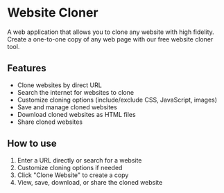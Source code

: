 # Website Cloner

A web application that allows you to clone any website with high fidelity. Create a one-to-one copy of any web page with our free website cloner tool.

## Features

- Clone websites by direct URL
- Search the internet for websites to clone
- Customize cloning options (include/exclude CSS, JavaScript, images)
- Save and manage cloned websites
- Download cloned websites as HTML files
- Share cloned websites

## How to use

1. Enter a URL directly or search for a website
2. Customize cloning options if needed
3. Click "Clone Website" to create a copy
4. View, save, download, or share the cloned website